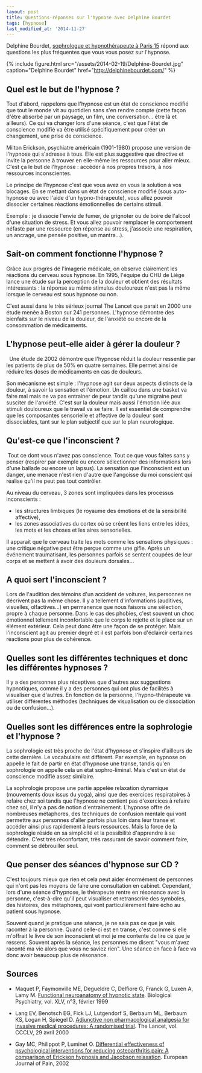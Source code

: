 ```yaml
---
layout: post
title: Questions-réponses sur l'hypnose avec Delphine Bourdet
tags: [hypnose]
last_modified_at: '2014-11-27'
---
```


Delphine Bourdet, [sophrologue et hypnothérapeute à Paris 15](http://delphinebourdet.com/) répond aux questions les plus fréquentes que vous vous posez sur l'hypnose.

{% include figure.html src="/assets/2014-02-19/Delphine-Bourdet.jpg" caption="Delphine Bourdet" href="http://delphinebourdet.com/" %}

## Quel est le but de l'hypnose ?

Tout d'abord, rappelons que l'hypnose est un état de conscience modifié que tout le monde vit au quotidien sans s'en rendre compte (cette façon d'être absorbé par un paysage, un film, une conversation... être là et ailleurs). Ce qui va changer lors d'une séance, c'est que l'état de conscience modifié va être utilisé spécifiquement pour créer un changement, une prise de conscience.

Milton Erickson, psychiatre américain (1901-1980) propose une version de l'hypnose qui s'adresse à tous. Elle est plus suggestive que directive et invite la personne à trouver en elle-même les ressources pour aller mieux. C'est ça le but de l'hypnose : accéder à nos propres trésors, à nos ressources inconscientes.

Le principe de l'hypnose c'est que vous avez en vous la solution à vos blocages. En se mettant dans un état de conscience modifié (sous auto-hypnose ou avec l'aide d'un hypno-thérapeute), vous allez pouvoir dissocier certaines réactions émotionnelles de certains stimuli.

Exemple : je dissocie l'envie de fumer, de grignoter ou de boire de l'alcool d'une situation de stress. Et vous allez pouvoir remplacer le comportement néfaste par une ressource (en réponse au stress, j'associe une respiration, un ancrage, une pensée positive, un mantra...).

## Sait-on comment fonctionne l'hypnose ?

Grâce aux progrès de l'imagerie médicale, on observe clairement les réactions du cerveau sous hypnose. En 1995, l'équipe du CHU de Liège lance une étude sur la perception de la douleur et obtient des résultats intéressants : la réponse au même stimulus douloureux n'est pas la même lorsque le cerveau est sous hypnose ou non.

C'est aussi dans le très sérieux journal The Lancet que parait en 2000 une étude menée à Boston sur 241 personnes. L'hypnose démontre des bienfaits sur le niveau de la douleur, de l'anxiété ou encore de la consommation de médicaments.

## L'hypnose peut-elle aider à gérer la douleur ?

  Une étude de 2002 démontre que l'hypnose réduit la douleur ressentie par les patients de plus de 50% en quatre semaines. Elle permet ainsi de réduire les doses de médicaments en cas de douleurs.

Son mécanisme est simple : l'hypnose agit sur deux aspects distincts de la douleur, à savoir la sensation et l'émotion. Un caillou dans une basket va faire mal mais ne va pas entrainer de peur tandis qu'une migraine peut susciter de l'anxiété. C'est sur la douleur mais aussi l'émotion liée aux stimuli douloureux que le travail va se faire. Il est essentiel de comprendre que les composantes sensorielle et affective de la douleur sont dissociables, tant sur le plan subjectif que sur le plan neurologique.

## Qu'est-ce que l'inconscient ?

 Tout ce dont vous n'avez pas conscience. Tout ce que vous faites sans y penser (respirer par exemple ou encore sélectionner des informations lors d'une ballade ou encore un lapsus). La sensation que l'inconscient est un danger, une menace n'est rien d'autre que l'angoisse du moi conscient qui réalise qu'il ne peut pas tout contrôler.

Au niveau du cerveau, 3 zones sont impliquées dans les processus inconscients :

- les structures limbiques (le royaume des émotions et de la sensibilité affective),
- les zones associatives du cortex où se créent les liens entre les idées, les mots et les choses et les aires sensorielles.

Il apparait que le cerveau traite les mots comme les sensations physiques : une critique négative peut être perçue comme une gifle. Après un événement traumatisant, les personnes parfois se sentent coupées de leur corps et se mettent à avoir des douleurs dorsales...

## A quoi sert l'inconscient ?

Lors de l'audition des témoins d'un accident de voitures, les personnes ne décrivent pas la même chose. Il y a tellement d'informations (auditives, visuelles, olfactives...) en permanence que nous faisons une sélection, propre à chaque personne. Dans le cas des phobies, c'est souvent un choc émotionnel tellement inconfortable que le corps le rejette et le place sur un élément extérieur. Cela peut donc être une façon de se protéger. Mais l'inconscient agit au premier degré et il est parfois bon d'éclaircir certaines réactions pour plus de cohérence.

## Quelles sont les différentes techniques et donc les différentes hypnoses ?

Il y a des personnes plus réceptives que d'autres aux suggestions hypnotiques, comme il y a des personnes qui ont plus de facilités à visualiser que d'autres. En fonction de la personne, l'hypno-thérapeute va utiliser différentes méthodes (techniques de visualisation ou de dissociation ou de confusion...).

## Quelles sont les différences entre la sophrologie et l'hypnose ?

La sophrologie est très proche de l'état d'hypnose et s'inspire d'ailleurs de cette dernière. Le vocabulaire est différent. Par exemple, en hypnose on appelle le fait de partir en état d'hypnose une transe, tandis qu'en sophrologie on appelle cela un état sophro-liminal. Mais c'est un état de conscience modifié assez similaire.

La sophrologie propose une partie appelée relaxation dynamique (mouvements doux issus du yoga), ainsi que des exercices respiratoires à refaire chez soi tandis que l'hypnose ne contient pas d'exercices à refaire chez soi, il n'y a pas de notion d'entrainement.
L'hypnose offre de nombreuses métaphores, des techniques de confusion mentale qui vont permettre aux personnes d'aller parfois plus loin dans leur transe et accéder ainsi plus rapidement à leurs ressources.
Mais la force de la sophrologie réside en sa simplicité et la possibilité d'apprendre à se détendre. C'est très réconfortant, très rassurant de savoir comment faire, comment se débrouiller seul.

## Que penser des séances d'hypnose sur CD ?

C'est toujours mieux que rien et cela peut aider énormément de personnes qui n'ont pas les moyens de faire une consultation en cabinet. Cependant, lors d'une séance d'hypnose, le thérapeute rentre en résonance avec la personne, c'est-à-dire qu'il peut visualiser et retranscrire des symboles, des histoires, des métaphores, qui vont particulièrement faire écho au patient sous hypnose.

Souvent quand je pratique une séance, je ne sais pas ce que je vais raconter à la personne. Quand celle-ci est en transe, c'est comme si elle m'offrait le livre de son inconscient et moi je me contente de lire ce que je ressens. Souvent après la séance, les personnes me disent "vous m'avez raconté ma vie alors que vous ne saviez rien". Une séance en face à face va donc avoir beaucoup plus de résonance.

## Sources

- Maquet P, Faymonville ME, Degueldre C, Delfiore G, Franck G, Luxen A, Lamy M.
  [Functional neuroanatomy of hypnotic state](http://www.ncbi.nlm.nih.gov/pubmed/10023510).
  Biological Psychiatry, vol. XLV, n°3, février 1999

- Lang EV, Benotsch EG, Fick LJ, Lutgendorf S, Berbaum ML, Berbaum KS, Logan H, Spiegel D.
  [Adjunctive non pharmacological analgesia for invasive medical procedures: A randomised trial](http://www.ncbi.nlm.nih.gov/pubmed/10801169).
  The Lancet, vol. CCCLV, 29 avril 2000

- Gay MC, Philippot P, Luminet O.
  [Differential effectiveness of psychological interventions for reducing osteoarthritis pain: A comparison of Erickson hypnosis and Jacobson relaxation](http://www.ncbi.nlm.nih.gov/pubmed/11888223).
  European Journal of Pain, 2002
